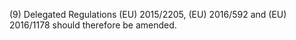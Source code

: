 (9) Delegated Regulations (EU) 2015/2205, (EU) 2016/592 and (EU) 2016/1178 should therefore be amended.